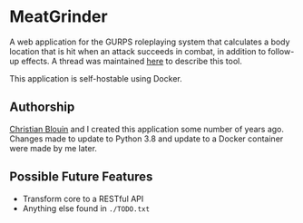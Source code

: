 # MeatGrinder

A web application for the GURPS roleplaying system that calculates a body location that is hit when an attack succeeds in combat, in addition to follow-up effects. A thread was maintained [here](http://gurpspalantirquest.blogspot.ca/2013/05/web-app-for-hit-location-and-realistic.html) to describe this tool.

This application is self-hostable using Docker.

## Authorship

[Christian Blouin](https://github.com/bongotastic) and I created this application some number of years ago. Changes made to update to Python 3.8 and update to a Docker container were made by me later.

## Possible Future Features

  - Transform core to a RESTful API
  - Anything else found in `./TODO.txt`